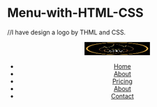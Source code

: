 # Menu-with-HTML-CSS
//I have design a logo by THML and CSS. 

<!---      HTML    ---------------------->
<!DOCTYPE html>
<html lang="en">
<head>
  <meta charset="UTF-8">
  <meta http-equiv="X-UA-Compatible" content="IE=edge">
  <meta name="viewport" content="width=device-width, initial-scale=1.0">
  <link rel="stylesheet" href="CSS/style.css" type="text/css">
  <title>Navbar</title>
</head>
<body>
  <header>
  <div class="container">
   <img src="MSU.jpg" alt="logo" width="150px" height="30px" title="MSU" class="logo">
   <nav>
      <ul>
        <li><a href="#">Home</a></li>
        <li><a href="#">About</a></li>
        <li><a href="#">Pricing</a></li>
        <li><a href="#">About</a></li>
        <li><a href="#">Contact</a></li>
      </ul>
   </nav>
  </div>
</header>
</body>
</html>
